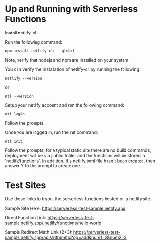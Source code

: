 # Up and Running with Serverless Functions

Install netlify-cli

Run the following command:
```
npm-install netlify-cli --global
```
Note, verify that nodejs and npm are installed on your system.

You can verify the installation of netlify-cli by running the following:
```
netlify --version
```
or
```
ntl --version
```

Setup your netlify account and run the following command:
```
ntl login
```
Follow the prompts.

Once you are logged in, run the init command:
```
ntl init
```
Follow the prompts, for a typical static site there are no build commands, deployment will be via public folder and the functions will be stored in 'netlify/functions'. In addition, if a netlify.toml file hasn't been created, then answer Y to the prompt to create one.

# Test Sites

Use these links to tryout the serverless functions hosted on a netlify site. 

Sample Site Here:
https://serverless-test-sample.netlify.app

Direct Function Link:
https://serverless-test-sample.netlify.app/.netlify/functions/hello-world

Sample Redirect Math Link (2+3):
https://serverless-test-sample.netlify.app/api/arithmetic?op=add&num1=2&num2=3
